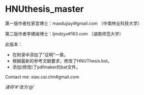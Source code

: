 # HNUthesis_master

第一版作者杜家宜博士：maxdujiayi#gmail.com （中南林业科技大学）

第二版作者李建闽博士：ljmdzyx#163.com （湖南师范大学）

此版本：
* 在附录中添加了"证明"一章。
* 根据最新的参考文献要求，修改了HNUThesis.bst。
* 添加(修改)了pdfmaker的bat文件。

Contact me: xiao.cai.chn#gmail.com

*请将'#'改为'@'*